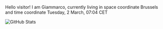 Hello visitor! I am Giammarco, currently living in space coordinate Brussels and time coordinate Tuesday, 2 March, 07:04 CET

![GitHub Stats](https://github-readme-stats.vercel.app/api?username=grcasanova)
